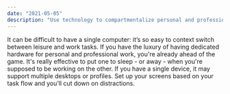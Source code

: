 ```yaml
---
date: "2021-05-05"
description: "Use technology to compartmentalize personal and professional work."
---
```


It can be difficult to have a single computer: it’s so easy to context switch between leisure and work tasks. If you have the luxury of having dedicated hardware for personal and professional work, you're already ahead of the game. It's really effective to put one to sleep - or away - when you're supposed to be working on the other. If you have a single device, it may support multiple desktops or profiles. Set up your screens based on your task flow and you’ll cut down on distractions.